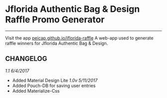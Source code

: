 # Jflorida Authentic Bag &amp; Design Raffle Promo Generator 
___
Visit the app [peicap.github.io/jflorida-raffle](https://www.peicap.github.io/jflorida-raffle)
A web-app used to generate raffle winners for Jflorida Authentic Bag &amp; Design.

## CHANGELOG
_1.1 6/4/2017_
+ Added Material Design Lite
_1.0v 5/11/2017_
+ Added Pouch-DB for saving user entries
+ Added Materialize-Css
